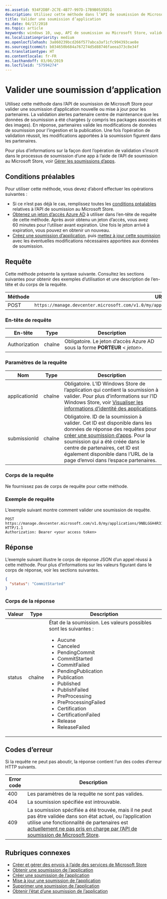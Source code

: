 ```yaml
---
ms.assetid: 934F2DBF-2C7E-4B77-997D-17B9B0535D51
description: Utilisez cette méthode dans l’API de soumission de Microsoft Store pour valider une soumission d’application nouvelle ou mise à jour pour les partenaires.
title: Valider une soumission d’application
ms.date: 04/17/2018
ms.topic: article
keywords: windows 10, uwp, API de soumission au Microsoft Store, valider une soumission d'applications
ms.localizationpriority: medium
ms.openlocfilehash: 3a860239bcd266f577abca3af1cfc994393cae8e
ms.sourcegitcommit: b034650b684a767274d5d88746faeea373c8e34f
ms.translationtype: HT
ms.contentlocale: fr-FR
ms.lasthandoff: 03/06/2019
ms.locfileid: "57594274"
---
```

# <a name="commit-an-app-submission"></a>Valider une soumission d’application


Utilisez cette méthode dans l’API de soumission de Microsoft Store pour valider une soumission d’application nouvelle ou mise à jour pour les partenaires. La validation alertes partenaire centre de maintenance que les données de soumission a été chargées (y compris les packages associés et des images). En réponse, partenaires valide les modifications de données de soumission pour l’ingestion et la publication. Une fois l’opération de validation réussit, les modifications apportées à la soumission figurent dans les partenaires.

Pour plus d’informations sur la façon dont l’opération de validation s’inscrit dans le processus de soumission d’une app à l’aide de l’API de soumission au Microsoft Store, voir [Gérer les soumissions d’apps](manage-app-submissions.md).

## <a name="prerequisites"></a>Conditions préalables

Pour utiliser cette méthode, vous devez d’abord effectuer les opérations suivantes :

* Si ce n’est pas déjà le cas, remplissez toutes les [conditions préalables](create-and-manage-submissions-using-windows-store-services.md#prerequisites) relatives à l’API de soumission au Microsoft Store.
* [Obtenez un jeton d’accès Azure AD](create-and-manage-submissions-using-windows-store-services.md#obtain-an-azure-ad-access-token) à utiliser dans l’en-tête de requête de cette méthode. Après avoir obtenu un jeton d’accès, vous avez 60 minutes pour l’utiliser avant expiration. Une fois le jeton arrivé à expiration, vous pouvez en obtenir un nouveau.
* [Créez une soumission d’application](create-an-app-submission.md), puis [mettez à jour cette soumission](update-an-app-submission.md) avec les éventuelles modifications nécessaires apportées aux données de soumission.

## <a name="request"></a>Requête

Cette méthode présente la syntaxe suivante. Consultez les sections suivantes pour obtenir des exemples d’utilisation et une description de l’en-tête et du corps de la requête.

| Méthode | URI de requête                                                      |
|--------|------------------------------------------------------------------|
| POST    | ```https://manage.devcenter.microsoft.com/v1.0/my/applications/{applicationId}/submissions/{submissionId}/commit``` |


### <a name="request-header"></a>En-tête de requête

| En-tête        | Type   | Description                                                                 |
|---------------|--------|-----------------------------------------------------------------------------|
| Authorization | chaîne | Obligatoire. Le jeton d’accès Azure AD sous la forme **PORTEUR** &lt; *jeton*&gt;. |


### <a name="request-parameters"></a>Paramètres de la requête

| Nom        | Type   | Description                                                                 |
|---------------|--------|-----------------------------------------------------------------------------|
| applicationId | chaîne | Obligatoire. L’ID Windows Store de l’application qui contient la soumission à valider. Pour plus d’informations sur l’ID Windows Store, voir [Visualiser les informations d’identité des applications](https://msdn.microsoft.com/windows/uwp/publish/view-app-identity-details).  |
| submissionId | chaîne | Obligatoire. ID de la soumission à valider. Cet ID est disponible dans les données de réponse des requêtes pour [créer une soumission d’apps](create-an-app-submission.md). Pour la soumission qui a été créée dans le centre de partenaires, cet ID est également disponible dans l’URL de la page d’envoi dans l’espace partenaires.  |


### <a name="request-body"></a>Corps de la requête

Ne fournissez pas de corps de requête pour cette méthode.

### <a name="request-example"></a>Exemple de requête

L’exemple suivant montre comment valider une soumission de requête.

```
POST https://manage.devcenter.microsoft.com/v1.0/my/applications/9NBLGGH4R315/submissions/1152921504621243610/commit HTTP/1.1
Authorization: Bearer <your access token>
```

## <a name="response"></a>Réponse

L’exemple suivant illustre le corps de réponse JSON d’un appel réussi à cette méthode. Pour plus d’informations sur les valeurs figurant dans le corps de réponse, voir les sections suivantes.

```json
{
  "status": "CommitStarted"
}
```

### <a name="response-body"></a>Corps de la réponse

| Valeur      | Type   | Description                                                                                                                                                                                                                                                                         |
|------------|--------|----------------------------------------------------------------------------------------------------------------------------------------------------------------------------------------------------------------------------------------------------------------------------------------|
| status           | chaîne  | État de la soumission. Les valeurs possibles sont les suivantes : <ul><li>Aucune</li><li>Canceled</li><li>PendingCommit</li><li>CommitStarted</li><li>CommitFailed</li><li>PendingPublication</li><li>Publication</li><li>Published</li><li>PublishFailed</li><li>PreProcessing</li><li>PreProcessingFailed</li><li>Certification</li><li>CertificationFailed</li><li>Release</li><li>ReleaseFailed</li></ul>  |


## <a name="error-codes"></a>Codes d’erreur

Si la requête ne peut pas aboutir, la réponse contient l’un des codes d’erreur HTTP suivants.

| Error code |  Description   |
|--------|------------------|
| 400  | Les paramètres de la requête ne sont pas valides. |
| 404  | La soumission spécifiée est introuvable. |
| 409  | La soumission spécifiée a été trouvée, mais il ne peut pas être validée dans son état actuel, ou l’application utilise une fonctionnalité de partenaires est [actuellement ne pas pris en charge par l’API de soumission de Microsoft Store](create-and-manage-submissions-using-windows-store-services.md#not_supported). |


## <a name="related-topics"></a>Rubriques connexes

* [Créer et gérer des envois à l’aide des services de Microsoft Store](create-and-manage-submissions-using-windows-store-services.md)
* [Obtenir une soumission de l’application](get-an-app-submission.md)
* [Créer une soumission de l’application](create-an-app-submission.md)
* [Mise à jour une soumission de l’application](update-an-app-submission.md)
* [Supprimer une soumission de l’application](delete-an-app-submission.md)
* [Obtenir l’état d’une soumission de l’application](get-status-for-an-app-submission.md)
